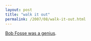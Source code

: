 ```yaml
---
layout: post
title: "walk it out"
permalink: /2007/08/walk-it-out.html
---
```


[Bob Fosse was a genius](https://www.youtube.com/watch?v=NIGbhPLZmjY).


